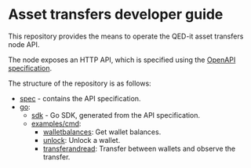 # Asset transfers developer guide

This repository provides the means to operate the QED-it asset transfers node API.

The node exposes an HTTP API, which is specified using the [OpenAPI specification](https://github.com/OAI/OpenAPI-Specification).

The structure of the repository is as follows:
  - [spec](spec) - contains the API specification.
  - [go](go):
    - [sdk](go/sdk) - Go SDK, generated from the API specification.
    - [examples/cmd](go/examples/cmd):
      - [walletbalances](go/examples/cmd/walletbalances): Get wallet balances.
      - [unlock](go/examples/cmd/unlock): Unlock a wallet.
      - [transferandread](go/examples/cmd/transferandread): Transfer between wallets and observe the transfer.
